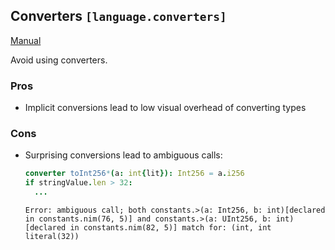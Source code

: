 ## Converters `[language.converters]`

[Manual](https://nim-lang.org/docs/manual.html#converters)

Avoid using converters.

### Pros

* Implicit conversions lead to low visual overhead of converting types

### Cons

* Surprising conversions lead to ambiguous calls:
  ```nim
  converter toInt256*(a: int{lit}): Int256 = a.i256
  if stringValue.len > 32:
    ...
  ```
  ```
  Error: ambiguous call; both constants.>(a: Int256, b: int)[declared in constants.nim(76, 5)] and constants.>(a: UInt256, b: int)[declared in constants.nim(82, 5)] match for: (int, int literal(32))
  ```
